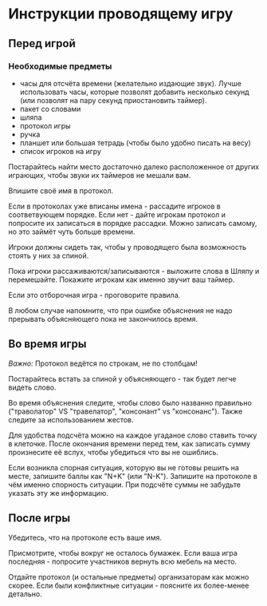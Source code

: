 # Инструкции проводящему игру

## Перед игрой

### Необходимые предметы
 - часы для отсчёта времени (желательно издающие звук). Лучше использовать часы, которые позволят добавить несколько секунд (или позволят на пару секунд приостановить таймер).
 - пакет со словами
 - шляпа
 - протокол игры
 - ручка
 - планшет или большая тетрадь (чтобы было удобно писать на весу)
 - список игроков на игру
 
Постарайтесь найти место достаточно далеко расположенное от других играющих, 
чтобы звуки их таймеров не мешали вам.

Впишите своё имя в протокол.

Если в протоколах уже вписаны имена - рассадите игроков в соответвующем порядке. 
Если нет - дайте игрокам протокол и попросите их записаться в порядке рассадки. 
Можно записать самому, но это займёт чуть больше времени.

Игроки должны сидеть так, чтобы у проводящего была возможность стоять у них за спиной. 

Пока игроки рассаживаются/записываются - выложите слова в Шляпу и перемешайте.
Покажите игрокам как именно звучит ваш таймер.
 
Если это отборочная игра - проговорите правила.

В любом случае напомните, что при ошибке объяснения не надо прерывать 
объясняющего пока не закончилось время.


## Во время игры

*Важно:* Протокол ведётся по строкам, не по столбцам!

Постарайтесь встать за спиной у объясняющего - так будет легче видеть слово.

Во время объяснения следите, чтобы слово было названно правильно ("траволатор" VS "травелатор", "консонант" vs "консонанс").
Также следите за использованием жестов.

Для удобства подсчёта можно на каждое угаданое слово ставить точку в клеточке. 
После окончания времени перед тем, как записать сумму произнесите её вслух, чтобы убедиться что вы не ошиблись.

Если возникла спорная ситуация, которую вы не готовы решить на месте, запишите баллы как "N+K" (или "N-K"). Запишите на протоколе в чём именно спорность ситуации.
При подсчёте суммы не забудьте указать эту же информацию.


## После игры

Убедитесь, что на протоколе есть ваше имя.

Присмотрите, чтобы вокруг не осталось бумажек. Если ваша игра последняя - попросите участников вернуть всю мебель на место.

Отдайте протокол (и остальные предметы) организаторам как можно скорее. Если были конфликтные ситуации - поясните их более-менее детально.